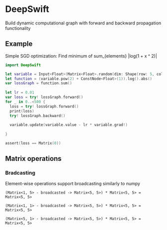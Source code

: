 # DeepSwift

Build dynamic computational graph with forward and backward propagation functionality

## Example

Simple SGD optimization:
Find minimum of sum_{elements} |log(1 + x ^ 2)|
```swift
import DeepSwift

let variable = Input<Float>(Matrix<Float>.random(dim: Shape(row: 5, col: 2), generator: {Float.random(in: -1...1)}), name: "x")
let function = (variable.pow(2) + ConstNode<Float>(1)).log().abs()
var lossGraph = function.sum()
            
let lr = 0.01
var loss = try! lossGraph.forward()
for _ in 0..<500 {
  loss = try! lossGraph.forward()
  print(loss)
  try! lossGraph.backward()
  
  variable.update(variable.value - lr * variable.grad!)
  
}

assert(loss == Matrix(0))
```
## Matrix operations

### Bradcasting
Element-wise operations support broadcasting similarly to numpy

```
(Matrix<1, 5> - broadcasted -> Matrix<5, 5>) * Matrix<5, 5> = Matrix<5, 5>

(Matrix<1, 1> - broadcasted -> Matrix<5, 5>) * Matrix<5, 5> = Matrix<5, 5>

(Matrix<5, 1> - broadcasted -> Matrix<5, 5>) * Matrix<5, 5> = Matrix<5, 5>
```
